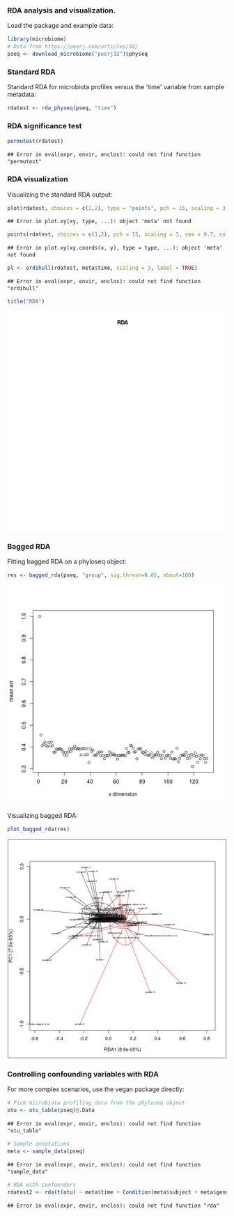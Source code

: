 ### RDA analysis and visualization. 

Load the package and example data:


```r
library(microbiome)
# Data from https://peerj.com/articles/32/
pseq <- download_microbiome("peerj32")$physeq
```

### Standard RDA 

Standard RDA for microbiota profiles versus the 'time' variable from 
sample metadata:


```r
rdatest <- rda_physeq(pseq, "time")
```

### RDA significance test


```r
permutest(rdatest) 
```

```
## Error in eval(expr, envir, enclos): could not find function "permutest"
```

### RDA visualization

Visualizing the standard RDA output:


```r
plot(rdatest, choices = c(1,2), type = "points", pch = 15, scaling = 3, cex = 0.7, col = meta$time)
```

```
## Error in plot.xy(xy, type, ...): object 'meta' not found
```

```r
points(rdatest, choices = c(1,2), pch = 15, scaling = 3, cex = 0.7, col = meta$time)
```

```
## Error in plot.xy(xy.coords(x, y), type = type, ...): object 'meta' not found
```

```r
pl <- ordihull(rdatest, meta$time, scaling = 3, label = TRUE)
```

```
## Error in eval(expr, envir, enclos): could not find function "ordihull"
```

```r
title("RDA")
```

![plot of chunk rda4](figure/rda4-1.png)

### Bagged RDA

Fitting bagged RDA on a phyloseq object:


```r
res <- bagged_rda(pseq, "group", sig.thresh=0.05, nboot=100)
```

![plot of chunk rda5](figure/rda5-1.png)

Visualizing bagged RDA:


```r
plot_bagged_rda(res)
```

![plot of chunk rda6](figure/rda6-1.png)


### Controlling confounding variables with RDA

For more complex scenarios, use the vegan package directly:


```r
# Pick microbiota profiling data from the phyloseq object
otu <- otu_table(pseq)@.Data
```

```
## Error in eval(expr, envir, enclos): could not find function "otu_table"
```

```r
# Sample annotations
meta <- sample_data(pseq)
```

```
## Error in eval(expr, envir, enclos): could not find function "sample_data"
```

```r
# RDA with confounders
rdatest2 <- rda(t(otu) ~ meta$time + Condition(meta$subject + meta$gender))
```

```
## Error in eval(expr, envir, enclos): could not find function "rda"
```



